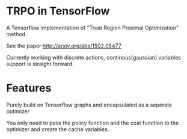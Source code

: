 # TRPO in TensorFlow
A Tensorflow implementation of "Trust Region Proximal Optimization" method. 

See the paper http://arxiv.org/abs/1502.05477

Currently working with discrete actions, continous(gaussian) variables support is straight forward.

# Features
Purely build on Tensorflow graphs and encapsulated as a seperate optimizer

You only need to pass the policy function and the cost function to the optimizer and create the cache variables.
